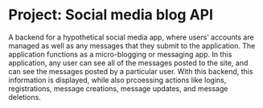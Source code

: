 # Project: Social media blog API

A backend for a hypothetical social media app, where users’ accounts are managed as well as any messages that they submit to the application. The application functions as a micro-blogging or messaging app. In this application, any user can see all of the messages posted to the site, and can see the messages posted by a particular user. With this backend, this information is displayed, while also prcoessing actions like logins, registrations, message creations, message updates, and message deletions.
